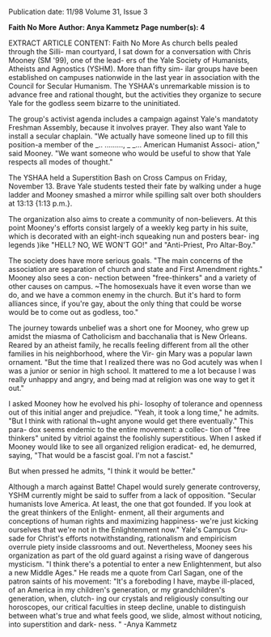 Publication date: 11/98
Volume 31, Issue 3

**Faith No More**
**Author: Anya Kammetz**
**Page number(s): 4**

EXTRACT ARTICLE CONTENT:
Faith No More 
As church bells pealed through the Silli-
man courtyard, I sat down for a conversation 
with Chris Mooney (SM '99), one of the lead-
ers of the Yale Society of Humanists, Atheists 
and Agnostics (YSHM). More than fifty sim-
ilar groups have been established on campuses 
nationwide in the last year in association with 
the Council for Secular Humanism. The 
YSHAA's unremarkable mission is to advance 
free and rational thought, but the activities 
they organize to secure Yale for the godless 
seem bizarre to the uninitiated. 


The group's activist agenda includes a 
campaign against Yale's mandatoty Freshman 
Assembly, because it involves prayer. 
They also want Yale to install a 
secular chaplain. "We actually 
have someone lined up to fill this 
position-a member of the 
_.. ........., _ _... 
American Humanist Associ-
ation," said Mooney. "We want someone 
who would be useful to show that Yale 
respects all modes of thought." 


The YSHAA held a Superstition Bash 
on Cross Campus on Friday, November 
13. Brave Yale students tested their fate by 
walking under a huge ladder and Mooney 
smashed a mirror while spilling salt over 
both shoulders at 13:13 {1:13 p.m.}. 


The organization also aims to create a 
community of non-believers. At this point 
Mooney's efforts consist largely of a weekly 
keg party in his suite, which is decorated with 
an eight-inch squeaking nun and posters bear-
ing legends )ike "HELL? NO, WE WON'T GO!" 
and "Anti-Priest, Pro Altar-Boy." 


The society does have more serious goals. 
"The main concerns of the association are 
separation of church and state and First 
Amendment rights." Mooney also sees a con-
nection between "free-thinkers" and a variety 
of other causes on campus. ~The homosexuals 
have it even worse than we do, and we have a 
common enemy in the church. But it's hard 
to form alliances since, if you're gay, about the 
only thing that could be worse would be to 
come out as godless, too." 


The journey towards unbelief was a short 
one for Mooney, who grew up amidst the 
miasma of Catholicism and bacchanalia that 
is New Orleans. Reared by an atheist family, 
he recalls feeling different from all the other 
families in his neighborhood, where the Vir-
gin Mary was a popular lawn ornament. "But 
the time that I realized there was no God 
acutely was when I was a junior or senior in 
high school. It mattered to me a lot because I 
was really unhappy and angry, and being mad 
at religion was one way to get it out." 


I asked Mooney how he evolved his phi-
losophy of tolerance and openness out of this 
initial anger and prejudice. "Yeah, it took a 
long time," he admits. "But 
I 
think 
with 
rational 
th~ught anyone would get 
there eventually." This para-
dox seems endemic to the 
entire movement: a collec-
tion of "free thinkers" united 
by vitriol against the foolishly 
superstitious. When I asked if 
Mooney would like to see all 
organized religion eradicat-
ed, he demurred, saying, "That 
would be a fascist goal. I'm not a fascist." 


But when pressed he admits, "I think it 
would be better." 


Although a march against Batte! 
Chapel would surely generate controversy, 
YSHM currently might be said to suffer from 
a lack of opposition. "Secular humanists love 
America. At least, the one that got founded. If 
you look at the great thinkers of the Enlight-
enment, all their arguments and conceptions 
of human rights and maximizing happiness-
we're just kicking ourselves that we're not in 
the Enlightenment now." Yale's Campus Cru-
sade for Christ's efforts notwithstanding, 
rationalism and empiricism overrule piety 
inside classrooms and out. Nevertheless, 
Mooney sees his organization as part of the 
old guard against a rising wave of dangerous 
mysticism. "I think there's a potential to enter 
a new Enlightenment, but also a new Middle 
Ages." He reads me a quote from Carl Sagan, 
one of the patron saints of his movement: 
"It's a foreboding I have, maybe ill-placed, 
of an America in my children's generation, or 
my grandchildren's generation, when, clutch-
ing our crystals and religiously consulting our 
horoscopes, our critical faculties in steep 
decline, unable to distinguish between what's 
true and what feels good, we slide, almost 
without noticing, into superstition and dark-
ness. " 
-Anya Kammetz